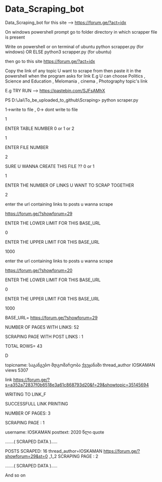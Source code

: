 # Data_Scraping_bot
Data_Scraping_bot for this site -->  https://forum.ge/?act=idx

On windows powershell prompt go to folder directory in which scrapper file is present 

Write on powershell or on terminal of ubuntu
python scrapper.py  (for windows)  OR ELSE    python3 scrapper.py    (for ubuntu)

then go to this site https://forum.ge/?act=idx

Copy the link of any topic U want to scrape from then paste it in the powershell when the program asks for link
E.g U can choose Politics , Science and Education , Melomania , cinema , Photography   topic's link 


E.g TRY RUN -->  https://pastebin.com/SJFsAMhX

PS D:\Jai\To_be_uploaded_to_github\Scraping> python scraper.py

1->write to file , 0-> dont write to file

1 

ENTER TABLE NUMBER 0 or 1 or 2

1 


ENTER FILE NUMBER

2 

SURE U WANNA CREATE THIS FILE ?? 0 or 1

1 

ENTER THE NUMBER OF LINKS U WANT TO SCRAP TOGETHER

2 

enter the url containing links to posts u wanna scrape

https://forum.ge/?showforum=29

ENTER THE LOWER LIMIT FOR THIS BASE_URL

0

ENTER THE UPPER LIMIT FOR THIS BASE_URL

1000

enter the url containing links to posts u wanna scrape

https://forum.ge/?showforum=20

ENTER THE LOWER LIMIT FOR THIS BASE_URL

0

ENTER THE UPPER LIMIT FOR THIS BASE_URL

1000

BASE_URL= https://forum.ge/?showforum=29

NUMBER OF PAGES WITH LINKS: 52

SCRAPING PAGE WITH POST LINKS :  1

TOTAL ROWS= 43

D

topicname: საგანგებო მდგომარეობა ქვეყანაში  thread_author IOSKAMAN  views 5307

link https://forum.ge/?s=a352a72837f0b6518e3a61c868793d20&f=29&showtopic=35145694

WRITING TO LINK_F

SUCCESSFULL LINK PRINTING

NUMBER OF PAGES: 3

SCRAPING PAGE :  1

username: IOSKAMAN
posttext: 2020 წლი
quote

.......( SCRAPED DATA ).....

POSTS SCRAPED: 16        thread_author=IOSKAMAN       https://forum.ge/?showforum=29&st=0  _1_2
SCRAPING PAGE :  2

.......( SCRAPED DATA ).....

And so on
